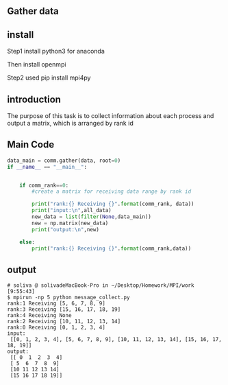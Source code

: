## Gather data

## install

Step1 install python3 for anaconda

Then install openmpi

Step2 used pip install mpi4py

## introduction 

The purpose of this task is to collect information about each process and output a matrix, which is arranged by rank id



## Main Code

```python
data_main = comm.gather(data, root=0)
if __name__ == "__main__":


    if comm_rank==0:
        #create a matrix for receiving data range by rank id

        print("rank:{} Receiving {}".format(comm_rank, data))
        print("input:\n",all_data)
        new_data = list(filter(None,data_main))
        new = np.matrix(new_data)
        print("output:\n",new)

    else:
        print("rank:{} Receiving {}".format(comm_rank,data))
```

## output	

```shell
# soliva @ solivadeMacBook-Pro in ~/Desktop/Homework/MPI/work [9:55:43]
$ mpirun -np 5 python message_collect.py
rank:1 Receiving [5, 6, 7, 8, 9]
rank:3 Receiving [15, 16, 17, 18, 19]
rank:4 Receiving None
rank:2 Receiving [10, 11, 12, 13, 14]
rank:0 Receiving [0, 1, 2, 3, 4]
input:
 [[0, 1, 2, 3, 4], [5, 6, 7, 8, 9], [10, 11, 12, 13, 14], [15, 16, 17, 18, 19]]
output:
 [[ 0  1  2  3  4]
 [ 5  6  7  8  9]
 [10 11 12 13 14]
 [15 16 17 18 19]]
```

